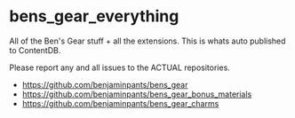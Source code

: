 # bens_gear_everything
 All of the Ben's Gear stuff + all the extensions. This is whats auto published to ContentDB.
 
 Please report any and all issues to the ACTUAL repositories.
 * https://github.com/benjaminpants/bens_gear
 * https://github.com/benjaminpants/bens_gear_bonus_materials
 * https://github.com/benjaminpants/bens_gear_charms